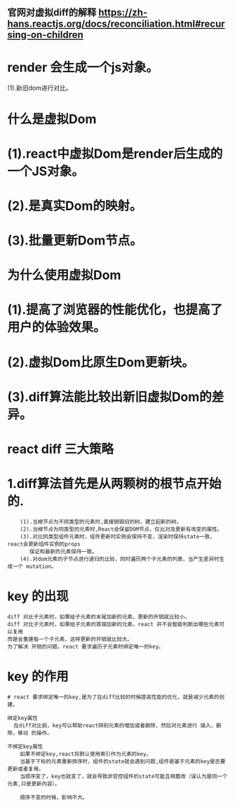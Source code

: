 ## 官网对虚拟diff的解释 https://zh-hans.reactjs.org/docs/reconciliation.html#recursing-on-children

# render 会生成一个js对象。

  (1).新旧dom进行对比。

# 什么是虚拟Dom
   # (1).react中虚拟Dom是render后生成的一个JS对象。
   # (2).是真实Dom的映射。
   # (3).批量更新Dom节点。

# 为什么使用虚拟Dom 
   # (1).提高了浏览器的性能优化，也提高了用户的体验效果。
   # (2).虚拟Dom比原生Dom更新块。
   # (3).diff算法能比较出新旧虚拟Dom的差异。

# react diff 三大策略
  
  <!--  # (1).策略一 虚拟DOM树分层比较 
            1.同层节点进行比较，忽略Dom节点跨层级的移动操作。
            2.同一父节点下的所有子节点，当发现子节点不存在了，
              则该节点及其子节点会被完全删除掉，不会用于进一步的比较。
            3.当一个节点及其子节点移动到另一个节点下，就会直接销毁这个节点，
              并会重新创建子树，然后挂到目标节点上。
        
        # (2).策略二 组件间的比较 
              1.如果是同一个组件类型，就按照三大原则进行比较。
              2.如果不是同一类型的组件，就会替换整个组件下的所有子节点。
          
        # (3).策略三 元素间的比较 
            1.当节点处于同一层的时候，react提供了三种节点操作的方法 插入，删除，移动
            2.根据key的值进行操作。
 -->


  #  1.diff算法首先是从两颗树的根节点开始的.
  
        (1).当根节点为不同类型的元素时,直接销毁旧的树，建立起新的树。
        (2).当根节点为同类型的元素时,React会保留DOM节点，仅比对及更新有改变的属性。
        (3).对比同类型组件元素时，组件更新时实例会保持不变，渲染时保持state一致，react会更新组件实例的props
           保证和最新的元素保持一致。
        (4).对dom元素的子节点进行递归的比较，同时遍历两个子元素的列表，当产生差异时生成一个 mutation。
      
    
  # key 的出现

    diff 对比子元素时，如果给子元素的末尾加新的元素，更新的开销就比较小。
    diff 对比子元素时，如果给子元素的首端加新的元素，react 并不会智能判断出哪些元素可以复用
    而是会重建每一个子元素，这样更新的开销就比较大。
    为了解决 开销的问题。react 要求遍历子元素时绑定唯一的key。


  # key 的作用
    # react 要求绑定唯一的key,是为了在diff比较的时候提高性能的优化，就是减少元素的创建。

    绑定key属性
      在diff对比前，key可以帮助react辨别元素的增加或者删除，然后对元素进行 插入，删除，移动 的操作。
    
    不绑定key属性
        如果不绑定key,react将默认使用索引作为元素的key。
        当基于下标的元素重新排序时，组件的state就会遇到问题,组件是基于元素的key是否要更新或者复用，
        当顺序变了，key也就变了，就会导致非受控组件的state可能互相篡改（误认为是同一个元素,只是更新内容）。
        
        顺序不变的时候，影响不大。